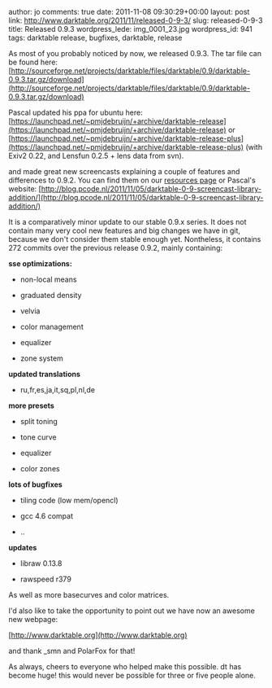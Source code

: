 author: jo
comments: true
date: 2011-11-08 09:30:29+00:00
layout: post
link: http://www.darktable.org/2011/11/released-0-9-3/
slug: released-0-9-3
title: Released 0.9.3
wordpress_lede: img_0001_23.jpg
wordpress_id: 941
tags: darktable release, bugfixes, darktable, release

As most of you probably noticed by now, we released 0.9.3. The tar file can be found here:
[http://sourceforge.net/projects/darktable/files/darktable/0.9/darktable-0.9.3.tar.gz/download](http://sourceforge.net/projects/darktable/files/darktable/0.9/darktable-0.9.3.tar.gz/download)

Pascal updated his ppa for ubuntu here:
[https://launchpad.net/~pmjdebruijn/+archive/darktable-release](https://launchpad.net/~pmjdebruijn/+archive/darktable-release) or
[https://launchpad.net/~pmjdebruijn/+archive/darktable-release-plus](https://launchpad.net/~pmjdebruijn/+archive/darktable-release-plus) (with Exiv2 0.22, and Lensfun 0.2.5 + lens data from svn).

and made great new screencasts explaining a couple of features and differences to 0.9.2. You can find them on our [resources page](http://www.darktable.org/resources/) or Pascal's website:
[http://blog.pcode.nl/2011/11/05/darktable-0-9-screencast-library-addition/](http://blog.pcode.nl/2011/11/05/darktable-0-9-screencast-library-addition/)

It is a comparatively minor update to our stable 0.9.x series. It does not contain many very cool new features and big changes we have in git, because we don't consider them stable enough yet. Nontheless, it contains 272 commits over the previous release 0.9.2, mainly containing:

**sse optimizations:**



	
  * non-local means

	
  * graduated density

	
  * velvia

	
  * color management

	
  * equalizer

	
  * zone system



**updated translations**



	
  * ru,fr,es,ja,it,sq,pl,nl,de



**more presets**



        
  * split toning

	
  * tone curve

	
  * equalizer

	
  * color zones



**lots of bugfixes**



	
  * tiling code (low mem/opencl)

	
  * gcc 4.6 compat

	
  * ..



**updates**



	
  * libraw 0.13.8

	
  * rawspeed r379



As well as more basecurves and color matrices.

I'd also like to take the opportunity to point out we have now an awesome new webpage:

[http://www.darktable.org](http://www.darktable.org)

and thank _smn and PolarFox for that!

As always, cheers to everyone who helped make this possible. dt has become huge! this would never be possible for three or five people alone.

